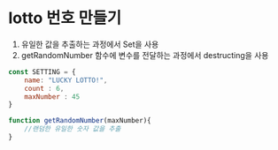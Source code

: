 # lotto 번호 만들기
1. 유일한 값을 추출하는 과정에서 Set을 사용
2. getRandomNumber 함수에 변수를 전달하는 과정에서 destructing을 사용

~~~ javascript
const SETTING = {
    name: "LUCKY LOTTO!",
    count : 6,
    maxNumber : 45
}

function getRandomNumber(maxNumber){
    //랜덤한 유일한 숫자 값을 추출
}
~~~


